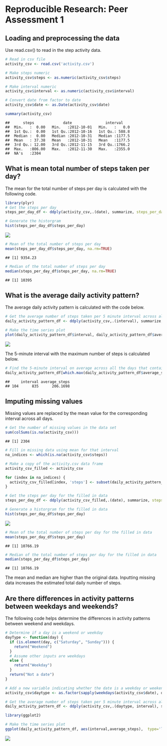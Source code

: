 # Reproducible Research: Peer Assessment 1


## Loading and preprocessing the data
Use read.csv() to read in the step activity data. 

```r
# Read in csv file
activity_csv <- read.csv('activity.csv')

# Make steps numeric
activity_csv$steps <- as.numeric(activity_csv$steps)

# Make interval numeric
activity_csv$interval <- as.numeric(activity_csv$interval)

# Convert date from factor to date
activity_csv$date <- as.Date(activity_csv$date)

summary(activity_csv)
```

```
##      steps             date               interval     
##  Min.   :  0.00   Min.   :2012-10-01   Min.   :   0.0  
##  1st Qu.:  0.00   1st Qu.:2012-10-16   1st Qu.: 588.8  
##  Median :  0.00   Median :2012-10-31   Median :1177.5  
##  Mean   : 37.38   Mean   :2012-10-31   Mean   :1177.5  
##  3rd Qu.: 12.00   3rd Qu.:2012-11-15   3rd Qu.:1766.2  
##  Max.   :806.00   Max.   :2012-11-30   Max.   :2355.0  
##  NA's   :2304
```

## What is mean total number of steps taken per day?
The mean for the total number of steps per day is calculated with the following code.

```r
library(plyr)
# Get the steps per day
steps_per_day_df <- ddply(activity_csv,.(date), summarize, steps_per_day=sum(steps, na.rm=TRUE))

# Generate the historgram
hist(steps_per_day_df$steps_per_day)
```

![](./PA1_template_files/figure-html/unnamed-chunk-2-1.png) 

```r
# Mean of the total number of steps per day
mean(steps_per_day_df$steps_per_day, na.rm=TRUE)
```

```
## [1] 9354.23
```

```r
# Median of the total number of steps per day
median(steps_per_day_df$steps_per_day, na.rm=TRUE)
```

```
## [1] 10395
```


## What is the average daily activity pattern?
The average daily activity pattern is calculated with the code below.

```r
# Get the average number of steps taken per 5 minute interval across all days
daily_activity_pattern_df <- ddply(activity_csv,.(interval), summarize, average_steps=mean(steps, na.rm=TRUE))

# Make the time series plot
plot(daily_activity_pattern_df$interval, daily_activity_pattern_df$average_steps, type='l')
```

![](./PA1_template_files/figure-html/unnamed-chunk-3-1.png) 

The 5-minute interval with the maximum number of steps is calculated below.

```r
# Find the 5-minute interval on average across all the days that contains the maximum number of steps
daily_activity_pattern_df[which.max(daily_activity_pattern_df$average_steps), ]
```

```
##     interval average_steps
## 104      835      206.1698
```

## Imputing missing values
Missing values are replaced by the mean value for the corresponding interval across all days.

```r
# Get the number of missing values in the data set
sum(colSums(is.na(activity_csv)))
```

```
## [1] 2304
```

```r
# Fill in missing data using mean for that interval
na_indices <- which(is.na(activity_csv$steps))

# Make a copy of the activity.csv data frame
activity_csv_filled <- activity_csv

for (index in na_indices) {
  activity_csv_filled[index, 'steps'] <- subset(daily_activity_pattern_df, interval == activity_csv[index, 'interval'])$average_steps
}

# Get the steps per day for the filled in data
steps_per_day_df <- ddply(activity_csv_filled,.(date), summarize, steps_per_day=sum(steps))

# Generate a historgram for the filled in data
hist(steps_per_day_df$steps_per_day)
```

![](./PA1_template_files/figure-html/unnamed-chunk-5-1.png) 

```r
# Mean of the total number of steps per day for the filled in data
mean(steps_per_day_df$steps_per_day)
```

```
## [1] 10766.19
```

```r
# Median of the total number of steps per day for the filled in data
median(steps_per_day_df$steps_per_day)
```

```
## [1] 10766.19
```

The mean and median are higher than the original data. Inputting missing data increases the estimated total daily number of steps.

## Are there differences in activity patterns between weekdays and weekends?
The following code helps determine the differences in activity patterns between weekend and weekdays.

```r
# Determine if a day is a weekend or weekday
dayType <- function(day) { 
  if (is.element(day, c("Saturday", "Sunday"))) {
    return("Weekend")  
  }
  # Assume other inputs are weekdays
  else {
    return("Weekday")
  }
  return("Not a date")
}

# Add a new variable indicating whether the date is a weekday or weekend
activity_csv$daytype <- as.factor(sapply(weekdays(activity_csv$date), dayType))

# Get the average number of steps taken per 5 minute interval across all days
daily_activity_pattern_df <- ddply(activity_csv,.(daytype, interval), summarize, average_steps=mean(steps, na.rm=TRUE))

library(ggplot2)

# Make the time series plot
ggplot(daily_activity_pattern_df, aes(interval,average_steps),  type='l') + geom_line() +  facet_grid(daytype ~ .)
```

![](./PA1_template_files/figure-html/unnamed-chunk-6-1.png) 
